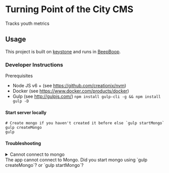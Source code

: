 # Turning Point of the City CMS

Tracks youth metrics

## Usage
This project is built on [keystone](http://keystonejs.com/) and runs in [BeepBoop](https://beepboophq.com/).

### Developer Instructions
Prerequisites

  - Node JS v6 + (see https://github.com/creationix/nvm)
  - Docker (see https://www.docker.com/products/docker)
  - Gulp (see http://gulpjs.com/) `npm install gulp-cli -g && npm install gulp -D`

#### Start server locally

    # Create mongo if you haven't created it before else `gulp startMongo`
    gulp createMongo
    gulp


#### Troubleshooting

<details>
<summary>Cannot connect to mongo</summary>

```shell
Mongo Error:

Error: failed to connect to [localhost:27017]
    at .<anonymous> (/Users/callen/src/turningpoint-cms/node_modules/mongodb/lib/mongodb/connection/server.js:556:25)
    at emitThree (events.js:116:13)
    at emit (events.js:194:7)
    at .<anonymous> (/Users/callen/src/turningpoint-cms/node_modules/mongodb/lib/mongodb/connection/connection_pool.js:156:15)
    at emitTwo (events.js:106:13)
    at emit (events.js:191:7)
    at Socket.<anonymous> (/Users/callen/src/turningpoint-cms/node_modules/mongodb/lib/mongodb/connection/connection.js:534:10)
    at emitOne (events.js:96:13)
    at Socket.emit (events.js:188:7)
    at emitErrorNT (net.js:1272:8)
    at _combinedTickCallback (internal/process/next_tick.js:74:11)
    at process._tickCallback (internal/process/next_tick.js:98:9)
/Users/callen/src/turningpoint-cms/node_modules/keystone/lib/core/mount.js:630
			throw new Error('KeystoneJS (' + keystone.get('name') + ') failed to start');
			^

Error: KeystoneJS (turningpoint) failed to start
    at NativeConnection.<anonymous> (/Users/callen/src/turningpoint-cms/node_modules/keystone/lib/core/mount.js:630:10)
    at emitOne (events.js:96:13)
    at NativeConnection.emit (events.js:188:7)
    at NativeConnection.Connection.error (/Users/callen/src/turningpoint-cms/node_modules/mongoose/lib/connection.js:389:8)
    at /Users/callen/src/turningpoint-cms/node_modules/mongoose/lib/connection.js:416:14
    at /Users/callen/src/turningpoint-cms/node_modules/mongoose/lib/drivers/node-mongodb-native/connection.js:57:21
    at /Users/callen/src/turningpoint-cms/node_modules/mongodb/lib/mongodb/db.js:286:18
    at /Users/callen/src/turningpoint-cms/node_modules/mongodb/lib/mongodb/db.js:365:7
    at _combinedTickCallback (internal/process/next_tick.js:67:7)
    at process._tickCallback (internal/process/next_tick.js:98:9)
[20:29:31] 'runKeystone' errored after 2.37 s
[20:29:31] Error: Command `node keystone.js` failed with exit code 1
    at ChildProcess.exithandler (child_process.js:206:12)
    at emitTwo (events.js:106:13)
    at ChildProcess.emit (events.js:191:7)
    at maybeClose (internal/child_process.js:877:16)
    at Socket.<anonymous> (internal/child_process.js:334:11)
    at emitOne (events.js:96:13)
    at Socket.emit (events.js:188:7)
    at Pipe._handle.close [as _onclose] (net.js:493:12)

```
</details>
The app cannot connect to Mongo. Did you start mongo using `gulp createMongo`? or `gulp startMongo`?

